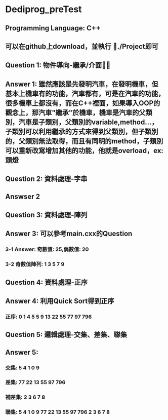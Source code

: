 # Dediprog_preTest
## Programming Language: C++
## 可以在github上download，並執行 ./Project即可
## Question 1:  物件導向-繼承/介面
## Answer 1: 雖然應該是先發明汽車，在發明機車，但基本上機車有的功能，汽車都有，可是在汽車的功能，很多機車上都沒有，而在C++裡面，如果導入OOP的觀念上，那汽車"繼承"於機車，機車是汽車的父類別，汽車是子類別，父類別的variable,method...，子類別可以利用繼承的方式來得到父類別，但子類別的，父類別無法取得，而且有同明的method，子類別可以重新改寫增加其他的功能，他就是overload，ex: 頭燈

## Question 2: 資料處理-字串
## Answser 2

## Question 3: 資料處理-陣列
## Answer 3: 可以參考main.cxx的Question
### 3-1 Answer: 奇數值: 25,偶數值: 20
### 3-2 奇數值陣列: 1 3 5 7 9

## Question 4: 資料處理-正序
## Answer 4: 利用Quick Sort得到正序
### 正序: 0 1 4 5 5 9 13 22 55 77 97 796
## Question 5: 邏輯處理-交集、差集、聯集
## Answer 5:
### 交集: 5 4 1 0 9
### 差集: 77 22 13 55 97 796
### 補差集: 2 3 6 7 8
### 聯集: 5 4 1 0 9 77 22 13 55 97 796 2 3 6 7 8 